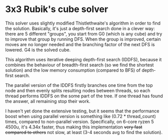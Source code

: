 # 3x3 Rubik's cube solver

This solver uses slightly modified Thistlethwaite's algorithm in order 
to find the solution. Basically, it's just a depth-first search done
in a clever way: there are 5 different "groups", you start from G0
(which is any cube) and try to improve that group by running DFS.
When the group is improved, certain moves are no longer needed and the 
branching factor of the next DFS is lowered. G4 is the solved cube.

This algorithm uses iterative deeping depth-first search (IDDFS), because
it combines the behaviour of breadth-first search (so we find the shortest
solution) and the low memory consumption (compared to BFS) of depth-first 
search.

The parallel version of the IDDFS firstly branches one time from the top 
node and then evenly splits resulting nodes between threads, so each 
thread performs IDDFS on the some part of the tree. If one thread has 
found the answer, all remaining stop their work.

I haven't yet done the extensive testing, but it seems that the performance
boost when using parallel version is something like (0.72 * thread_count) 
times, compared to non-parallel version. Specifically, on 6-core ryzen 5
4500u, it's 4.34x faster, thus making this implementation ~~very fast
compared to others~~ not slow, at least (3-4 seconds avg to find the solution).
